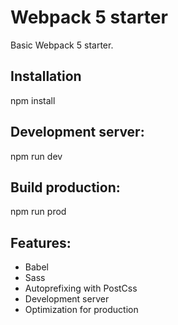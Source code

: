 # Webpack 5 starter

Basic Webpack 5 starter.

## Installation
npm install

## Development server:
npm run dev

## Build production:
npm run prod

## Features:
- Babel
- Sass
- Autoprefixing with PostCss
- Development server
- Optimization for production 